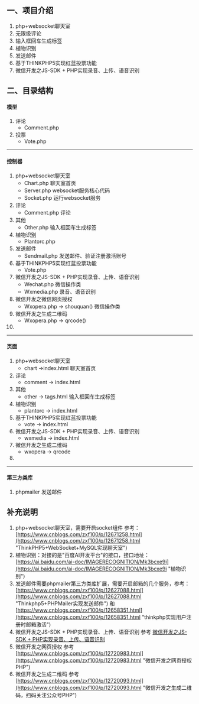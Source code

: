 ## 一、项目介绍 

1. php+websocket聊天室
2. 无限级评论
3. 输入框回车生成标签
4. 植物识别
5. 发送邮件
6. 基于THINKPHP5实现红蓝投票功能
7. 微信开发之JS-SDK + PHP实现录音、上传、语音识别

## 二、目录结构

#### 模型 ####
1. 评论
	- Comment.php
2. 投票
	- Vote.php

----------

#### 控制器 ####
1. php+websocket聊天室
	- Chart.php 聊天室首页
	- Server.php websocket服务核心代码
	- Socket.php 运行websocket服务 
2. 评论
	- Comment.php 评论	 
3. 其他
	- Other.php 输入框回车生成标签
4. 植物识别
	- Plantorc.php 
5.  发送邮件
	- Sendmail.php  发送邮件、验证注册激活账号
6.  基于THINKPHP5实现红蓝投票功能	
	- Vote.php 
7.  微信开发之JS-SDK + PHP实现录音、上传、语音识别
	- Wechat.php	微信操作类
	- Wxmedia.php  录音、语音识别
8.  微信开发之微信网页授权
	- Wxopera.php -> shouquan()	微信操作类
9.  微信开发之生成二维码		
	- Wxopera.php -> qrcode()
10.  
	

	


----------

#### 页面 ####
1. php+websocket聊天室
	- chart ->index.html 聊天室首页
2. 评论
	- comment -> index.html	 
3. 其他
	- other	->	tags.html 输入框回车生成标签
4. 植物识别
	- plantorc	->	index.html 
5.  基于THINKPHP5实现红蓝投票功能
	- vote	->	index.html
6.  微信开发之JS-SDK + PHP实现录音、上传、语音识别
	- wxmedia -> index.html
7.  微信开发之生成二维码
	- wxopera -> qrcode
8.  
	


----------

#### 第三方类库 ####
1. phpmailer 发送邮件


## 补充说明 ##
1. php+websocket聊天室，需要开启socket组件 参考：[https://www.cnblogs.com/zxf100/p/12671258.html](https://www.cnblogs.com/zxf100/p/12671258.html "ThinkPHP5+WebSocket+MySQL实现聊天室")
2. 植物识别：对接的是"百度AI开发平台"的接口，接口地址：[https://ai.baidu.com/ai-doc/IMAGERECOGNITION/Mk3bcxe9i](https://ai.baidu.com/ai-doc/IMAGERECOGNITION/Mk3bcxe9i "植物识别")
3. 发送邮件需要phpmailer第三方类库扩展，需要开启邮箱的几个服务，参考：[https://www.cnblogs.com/zxf100/p/12627088.html](https://www.cnblogs.com/zxf100/p/12627088.html "Thinkphp5+PHPMailer实现发送邮件") 和  [https://www.cnblogs.com/zxf100/p/12658351.html](https://www.cnblogs.com/zxf100/p/12658351.html "thinkphp实现用户注册时邮箱激活")
4. 微信开发之JS-SDK + PHP实现录音、上传、语音识别 参考 [微信开发之JS-SDK + PHP实现录音、上传、语音识别](https://www.cnblogs.com/zxf100/p/12718661.html "微信开发之JS-SDK + PHP实现录音、上传、语音识别")
5. 微信开发之网页授权 参考 [https://www.cnblogs.com/zxf100/p/12720983.html](https://www.cnblogs.com/zxf100/p/12720983.html "微信开发之网页授权 PHP")
6. 微信开发之生成二维码 参考 [https://www.cnblogs.com/zxf100/p/12720093.html](https://www.cnblogs.com/zxf100/p/12720093.html "微信开发之生成二维码，扫码关注公众号PHP")